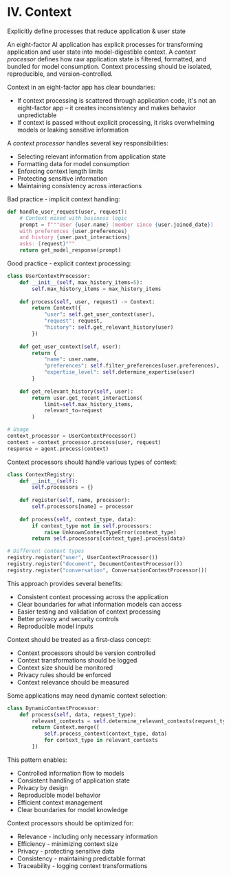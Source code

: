 # IV. Context 
Explicitly define processes that reduce application & user state

An eight-factor AI application has explicit processes for transforming application and user state into model-digestible context. A *context processor* defines how raw application state is filtered, formatted, and bundled for model consumption. Context processing should be isolated, reproducible, and version-controlled.

Context in an eight-factor app has clear boundaries:
* If context processing is scattered through application code, it's not an eight-factor app – it creates inconsistency and makes behavior unpredictable
* If context is passed without explicit processing, it risks overwhelming models or leaking sensitive information

A *context processor* handles several key responsibilities:
* Selecting relevant information from application state
* Formatting data for model consumption
* Enforcing context length limits
* Protecting sensitive information
* Maintaining consistency across interactions

Bad practice - implicit context handling:
```python
def handle_user_request(user, request):
    # Context mixed with business logic
    prompt = f"""User {user.name} (member since {user.joined_date})
    with preferences {user.preferences}
    and history {user.past_interactions}
    asks: {request}"""
    return get_model_response(prompt)
```

Good practice - explicit context processing:
```python
class UserContextProcessor:
    def __init__(self, max_history_items=5):
        self.max_history_items = max_history_items
    
    def process(self, user, request) -> Context:
        return Context({
            "user": self.get_user_context(user),
            "request": request,
            "history": self.get_relevant_history(user)
        })
    
    def get_user_context(self, user):
        return {
            "name": user.name,
            "preferences": self.filter_preferences(user.preferences),
            "expertise_level": self.determine_expertise(user)
        }
    
    def get_relevant_history(self, user):
        return user.get_recent_interactions(
            limit=self.max_history_items,
            relevant_to=request
        )

# Usage
context_processor = UserContextProcessor()
context = context_processor.process(user, request)
response = agent.process(context)
```

Context processors should handle various types of context:
```python
class ContextRegistry:
    def __init__(self):
        self.processors = {}
    
    def register(self, name, processor):
        self.processors[name] = processor
    
    def process(self, context_type, data):
        if context_type not in self.processors:
            raise UnknownContextTypeError(context_type)
        return self.processors[context_type].process(data)

# Different context types
registry.register("user", UserContextProcessor())
registry.register("document", DocumentContextProcessor())
registry.register("conversation", ConversationContextProcessor())
```

This approach provides several benefits:
* Consistent context processing across the application
* Clear boundaries for what information models can access
* Easier testing and validation of context processing
* Better privacy and security controls
* Reproducible model inputs

Context should be treated as a first-class concept:
* Context processors should be version controlled
* Context transformations should be logged
* Context size should be monitored
* Privacy rules should be enforced
* Context relevance should be measured

Some applications may need dynamic context selection:
```python
class DynamicContextProcessor:
    def process(self, data, request_type):
        relevant_contexts = self.determine_relevant_contexts(request_type)
        return Context.merge([
            self.process_context(context_type, data)
            for context_type in relevant_contexts
        ])
```

This pattern enables:
* Controlled information flow to models
* Consistent handling of application state
* Privacy by design
* Reproducible model behavior
* Efficient context management
* Clear boundaries for model knowledge

Context processors should be optimized for:
* Relevance - including only necessary information
* Efficiency - minimizing context size
* Privacy - protecting sensitive data
* Consistency - maintaining predictable format
* Traceability - logging context transformations

